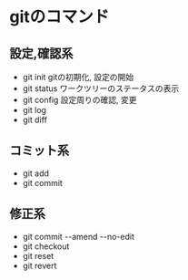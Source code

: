 # gitのコマンド

## 設定,確認系
- git init
  gitの初期化, 設定の開始
- git status
  ワークツリーのステータスの表示
- git config
  設定周りの確認, 変更
- git log
- git diff

## コミット系
- git add 
- git commit

## 修正系
- git commit --amend --no-edit
- git checkout
- git reset
- git revert
    
